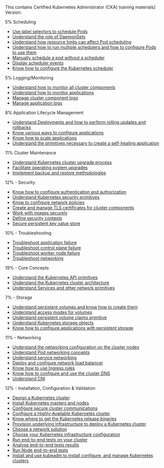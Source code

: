 This contains Certified Kubernetes Administrator (CKA) training materials] 
Version: 

5% Scheduling
- [Use label selectors to schedule Pods](setup/cka-old/5_Scheduling/Use-label-selectors-to-schedule-Pods/readme.md)
- [Understand the role of DaemonSets](setup/cka-old/5_Scheduling/Understand-the-role-of-DaemonSets/readme.md)
- [Understand how resource limits can affect Pod scheduling](setup/cka-old/5_Scheduling/Understand-how-resource-limits-can-affect-Pod-scheduling/readme.md)
- [Understand how to run multiple schedulers and how to configure Pods to use them](setup/cka-old/5_Scheduling/Understand-how-to-run-multiple-schedulers-and-how-to-configure-Pods-to-use-them/readme.md)
- [Manually schedule a pod without a scheduler](setup/cka-old/5_Scheduling/Manually-schedule-a-pod-without-a-scheduler/readme.md)
- [Display scheduler events](setup/cka-old/5_Scheduling/Display-scheduler-events/readme.md)
- [Know how to configure the Kubernetes scheduler](setup/cka-old/5_Scheduling/Know-how-to-configure-the-Kubernetes-scheduler/readme.md)

5% Logging/Monitoring
- [Understand how to monitor all cluster components](setup/cka-old/5_Logging_Monitoring/Understand-how-to-monitor-all-cluster-components/readme.md)
- [Understand how to monitor applications](setup/cka-old/5_Logging_Monitoring/Understand-how-to-monitor-applications/readme.md)
- [Manage cluster component logs](setup/cka-old/5_Logging_Monitoring/Manage-cluster-component-logs/readme.md)
- [Manage application logs](setup/cka-old/5_Logging_Monitoring/Manage-application-logs/readme.md)

8% Application Lifecycle Management
- [Understand Deployments and how to perform rolling updates and rollbacks](setup/cka-old/8_Application_Lifecycle_Management/Understand-Deployments-and-how-to-perform-rolling-updates-and-rollbacks/readme.md)
- [Know various ways to configure applications](setup/cka-old/8_Application_Lifecycle_Management/Know-various-ways-to-configure-applications/readme.md)
- [Know how to scale applications](setup/cka-old/8_Application_Lifecycle_Management/Know-how-to-scale-applications/readme.md)
- [Understand the primitives necessary to create a self-healing application](setup/cka-old/8_Application_Lifecycle_Management/Understand-the-primitives-necessary-to-create-a-self-healing-application/readme.md)

11% Cluster Maintenance
- [Understand Kubernetes cluster upgrade process](setup/cka-old/11_Cluster_Maintenance/Understand-Kubernetes-cluster-upgrade-process/readme.md)
- [Facilitate operating system upgrades](setup/cka-old/11_Cluster_Maintenance/Facilitate-operating-system-upgrades/readme.md)
- [Implement backup and restore methodologies](setup/cka-old/11_Cluster_Maintenance/Implement-backup-and-restore-methodologies/readme.md)

12% - Security  
- [Know how to configure authentication and authorization](setup/cka-old/12_Security/Know-how-to-configure-authentication-and-authorization/readme.md)
- [Understand Kubernetes security primitives](setup/cka-old/12_Security/Understand-Kubernetes-security-primitives/readme.md)
- [Know to configure network policies](setup/cka-old/12_Security/Know-to-configure-network-policies/readme.md)
- [Create and manage TLS certificates for cluster components](setup/cka-old/12_Security/Create-and-manage-TLS-certificates-for-cluster-components/readme.md)
- [Work with images securely](setup/cka-old/12_Security/Work-with-images-securely/readme.md)
- [Define security contexts](setup/cka-old/12_Security/Define-security-contexts/readme.md)
- [Secure persistent key value store](setup/cka-old/12_Security/Secure-persistent-key-value-store/readme.md)

10% - Troubleshooting 
- [Troubleshoot application failure](setup/cka-old/10_Troubleshooting/Troubleshoot-application-failure/readme.md)
- [Troubleshoot control plane failure](setup/cka-old/10_Troubleshooting/Troubleshoot-control-plane-failure/readme.md)
- [Troubleshoot worker node failure](setup/cka-old/10_Troubleshooting/Troubleshoot-worker-node-failure/readme.md)
- [Troubleshoot networking](setup/cka-old/10_Troubleshooting/Troubleshoot-networking/readme.md)

19% - Core Concepts
- [Understand the Kubernetes API primitives](setup/cka-old/19_Core_Concepts/Understand-the-Kubernetes-API-primitives/readme.md)
- [Understand the Kubernetes cluster architecture](Architecture/readme.md)
- [Understand Services and other network primitives](setup/cka-old/19_Core_Concepts/Understand-Services-and-other-network-primitives/readme.md)


7% - Storage
- [Understand persistent volumes and know how to create them](setup/cka-old/7_Storage/Understand-persistent-volumes-and-know-how-to-create-them/readme.md)
- [Understand access modes for volumes](setup/cka-old/7_Storage/Understand-access-modes-for-volumes/readme.md)
- [Understand persistent volume claims primitive](setup/cka-old/7_Storage/Understand-persistent-volume-claims-primitive/readme.md)
- [Understand Kubernetes storage objects](setup/cka-old/7_Storage/Understand-Kubernetes-storage-objects/readme.md)
- [Know how to configure applications with persistent storage](setup/cka-old/7_Storage/Know-how-to-configure-applications-with-persistent-storage/readme.md)

11% - Networking
- [Understand the networking configuration on the cluster nodes](setup/cka-old/11_Networking/Understand-the-networking-configuration-on-the-cluster-nodes/readme.md)
- [Understand Pod networking concepts](setup/cka-old/11_Networking/Understand-Pod-networking-concepts/readme.md)
- [Understand service networking](setup/cka-old/11_Networking/Understand-service-networking/readme.md)
- [Deploy and configure network load balancer](setup/cka-old/11_Networking/Deploy-and-configure-network-load-balancer/readme.md)
- [Know how to use Ingress rules](setup/cka-old/11_Networking/Know-how-to-use-Ingress-rules/readme.md)
- [Know how to configure and use the cluster DNS](setup/cka-old/11_Networking/Know-how-to-configure-and-use-the-cluster-DNS/readme.md)
- [Understand CNI](setup/cka-old/11_Networking/Understand-CNI/readme.md)


12% - Installation, Configuration & Validation
- [Design a Kubernetes cluster](setup/cka-old/12_Installation_configuration_validation/Design-a-Kubernetes-cluster/readme.md)
- [Install Kubernetes masters and nodes](setup/cka-old/12_Installation_configuration_validation/Install-Kubernetes-masters-and-nodes/readme.md)
- [Configure secure cluster communications](setup/cka-old/12_Installation_configuration_validation/Configure-secure-cluster-communications/readme.md)
- [Configure a Highly-Available Kubernetes cluster](setup/cka-old/12_Installation_configuration_validation/Configure-a-Highly-Available-Kubernetes-cluster/readme.md)
- [Know where to get the Kubernetes release binaries](setup/cka-old/12_Installation_configuration_validation/Know-where-to-get-the-Kubernetes-release-binaries/readme.md)
- [Provision underlying infrastructure to deploy a Kubernetes cluster](setup/cka-old/12_Installation_configuration_validation/Provision-underlying-infrastructure-to-deploy-a-Kubernetes-cluster/readme.md)
- [Choose a network solution](setup/cka-old/12_Installation_configuration_validation/Choose-a-network-solution/readme.md)
- [Choose your Kubernetes infrastructure configuration](setup/cka-old/12_Installation_configuration_validation/Choose-your-Kubernetes-infrastructure-configuration/readme.md)
- [Run end-to-end tests on your cluster](setup/cka-old/12_Installation_configuration_validation/Run-end-to-end-tests-on-your-cluster/readme.md)
- [Analyse end-to-end tests results](setup/cka-old/12_Installation_configuration_validation/Analyse-end-to-end-tests-results/readme.md)
- [Run Node end-to-end tests](setup/cka-old/12_Installation_configuration_validation/Run-Node-end-to-end-tests/readme.md)
- [Install and use kubeadm to install configure, and manage Kubernetes clusters](setup/cka-old/12_Installation_configuration_validation/Install-and-use-kubeadm-to-install-configure,-and-manage-Kubernetes-clusters/readme.md)
